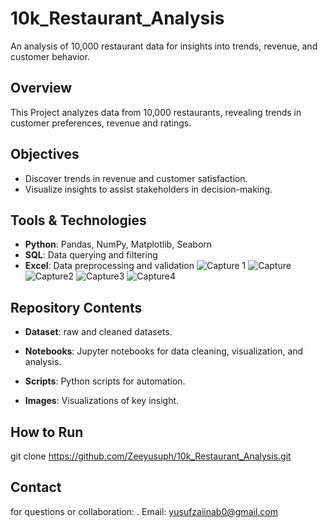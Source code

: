 # 10k_Restaurant_Analysis
An analysis of 10,000 restaurant data for insights into trends, revenue, and customer behavior.

## Overview
This Project analyzes data from 10,000 restaurants, revealing trends in customer preferences, revenue and ratings.

## Objectives
- Discover trends in revenue and customer satisfaction.
- Visualize insights to assist stakeholders in decision-making.

## Tools & Technologies
- **Python**: Pandas, NumPy, Matplotlib, Seaborn
- **SQL**: Data querying and filtering
- **Excel**: Data preprocessing and validation
![Capture 1](https://github.com/user-attachments/assets/4760d33d-f928-4235-9f0f-275d2d1fba33)
![Capture](https://github.com/user-attachments/assets/966b0d6a-4882-496e-9a50-47d107e30dd4)
![Capture2](https://github.com/user-attachments/assets/c6e815e1-bfd6-4092-8bd5-52db4b5f49d9)
![Capture3](https://github.com/user-attachments/assets/132d3de3-8722-4ff3-9f6c-907404172427)
![Capture4](https://github.com/user-attachments/assets/63ed4a54-6beb-4cb3-b8e5-313501de3c00)





## Repository Contents
- **Dataset**: raw and cleaned datasets.
  
- **Notebooks**: Jupyter notebooks for data cleaning, visualization, and analysis.
- **Scripts**: Python scripts for automation.
- **Images**: Visualizations of key insight.

  

## How to Run
git clone https://github.com/Zeeyusuph/10k_Restaurant_Analysis.git

## Contact
for questions or collaboration:
. Email: yusufzaiinab0@gmail.com
